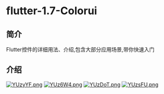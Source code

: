 # flutter-1.7-Colorui

## 简介

Flutter控件的详细用法、介绍,包含大部分应用场景,带你快速入门



## 介绍 
[![YUzyYF.png](https://s1.ax1x.com/2020/05/13/YUzyYF.png)](https://imgchr.com/i/YUzyYF)
[![YUz6W4.png](https://s1.ax1x.com/2020/05/13/YUz6W4.png)](https://imgchr.com/i/YUz6W4)
[![YUzDoT.png](https://s1.ax1x.com/2020/05/13/YUzDoT.png)](https://imgchr.com/i/YUzDoT)
[![YUzsFU.png](https://s1.ax1x.com/2020/05/13/YUzsFU.png)](https://imgchr.com/i/YUzsFU)
